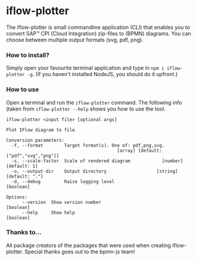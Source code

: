 # iflow-plotter

The iflow-plotter is small commandline application (CLI) that enables you to convert SAP™ CPI (Cloud Integration) zip-files to (BPMN) diagrams. You can choose between multiple output formats (svg, pdf, png).


### How to install?
Simply open your favourite terminal application and type in `npm i iflow-plotter -g`. (If you haven't installed NodeJS, you should do it upfront.)

### How to use
Open a terminal and run the `iflow-plotter` command. The following info (taken from `iflow-plotter --help` shows you how to use the tool.

    iflow-plotter <input file> [optional args]
    
    Plot IFlow diagram to file
    
    Conversion parameters:
      -f, --format        Target format(s). One of: pdf,png,svg.
                                              [array] [default: ["pdf","svg","png"]]
      -s, --scale-factor  Scale of rendered diagram            [number] [default: 1]
      -o, --output-dir    Output directory                   [string] [default: "."]
      -d, --debug         Raise logging level                              [boolean]
    
    Options:
          --version  Show version number                                   [boolean]
          --help     Show help                                             [boolean]


### Thanks to...
All package creators of the packages that were used when creating iflow-plotter. Special thanks goes out to the bpmn-js team!